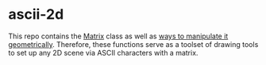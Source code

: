 # ascii-2d
This repo contains the [Matrix](https://gist.github.com/cocosbeans/f790a1520490836871361e4dbf6b1ff5) class as well as [ways to manipulate it geometrically](/src/draw.js). Therefore, these functions serve as a toolset of drawing tools to set up any 2D scene via ASCII characters with a matrix.
